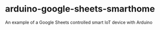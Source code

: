 # arduino-google-sheets-smarthome
An example of a Google Sheets controlled smart IoT device with Arduino
